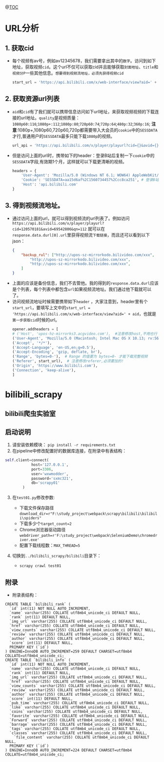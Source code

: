 @[TOC](Bilibili爬虫url分析)
# URL分析
## 1. 获取cid
+ 每个视频有av号，例如av12345678，我们需要拿出其中的`数字`。访问到如下地址，获取视频`cid`。这个url不仅可以获取cid并且能够获取`封面地址`、`title`和`视频分P`一些其他信息。`想要得到视频流地址，必须先获得视频cid`
	```python
	start_url = 'https://api.bilibili.com/x/web-interface/view?aid=' + aid
	```
## 2. 获取资源url列表 
+ `aid`和`cid`有了我们就可以携带信息访问如下url地址，来获取视频视频的下载连接的url地址。`quality`是视频质量：`1080p60:116`;`1080p+:112`;`1080p:80`;`720p60:74`;`720p:64`;`480p:32`;`360p:16`; **注意**:1080p+,1080p60,720p60,720p都需要带入大会员的`cookie`中的`SESSDATA`才行,普通用户的`SESSDATA`最多只能下载`1080p`的视频。
	```python
	url_api = 'https://api.bilibili.com/x/player/playurl?cid={}&avid={}&qn={}'.format(cid, aid, quality)
	```
+ 但是访问上面的url时，携带如下的header：登录B站后复制一下`cookie`中的`SESSDATA`字段,有效期1个月，这样就可以下载更清晰的视频。
	```python
	headers = {
	    'User-Agent': 'Mozilla/5.0 (Windows NT 6.1; WOW64) AppleWebKit/537.36 (KHTML, like Gecko) Chrome/55.0.2883.87 Safari/537.36',
	    'Cookie': 'SESSDATA=aa15d6af%2C1560734457%2Ccc8ca251', # 登录B站后复制一下cookie中的SESSDATA字段,有效期1个月
	    'Host': 'api.bilibili.com'
	}
	```
## 3. 得到视频流地址。 
+ 通过访问上面的url，就可以得到视频流的url列表了。例如访问
`https://api.bilibili.com/x/player/playurl?cid=120570181&avid=69542806&qn=112`
就可以在`response.data.durl[0].url`里获得视频流`下载链接`，而且还可以看到以下json：
	```json
	{
		"backup_rul": ["http://upos-sz-mirrorkodo.bilivideo.com/xxx",
			"http://upos-sz-mirrorkodo.bilivideo.com/xxx",
			"http://upos-sz-mirrorkodo.bilivideo.com/xxx",
		]
	}
	```
+ 上面的应该是备份信息，我们不去管他。我的得到的`response.data.durl`应该是个列表，每个列表中都包含`url`如果视频流地址。我们通过他下载就可以了。
+ 访问视频流地址时候需要携带如下`header` ，大家注意到，header里有个`start_url`，要填写上文中的`start_url = 'https://api.bilibili.com/x/web-interface/view?aid=' + aid`，也就是`第一步获取cid`时候的url。
	```python
	opener.addheaders = [
	# ('Host', 'upos-hz-mirrorks3.acgvideo.com'),  #注意修改host,不用也行
	('User-Agent', 'Mozilla/5.0 (Macintosh; Intel Mac OS X 10.13; rv:56.0) Gecko/20100101 Firefox/56.0'),
	('Accept', '*/*'),
	('Accept-Language', 'en-US,en;q=0.5'),
	('Accept-Encoding', 'gzip, deflate, br'),
	('Range', 'bytes=0-'),  # Range 的值要为 bytes=0- 才能下载完整视频
	('Referer', start_url),  # 注意修改referer,必须要加的!
	('Origin', 'https://www.bilibili.com'),
	('Connection', 'keep-alive'),
	]
	```

# bilibili_scrapy 
## bilibili爬虫实验室 


## 启动说明
1. 请安装依赖模块： 
`pip install -r requirements.txt`
2. 在pipeline中修改配置好的数据库连接，在附录中有表结构： 
```python
self.client=connect(
            host='127.0.0.1',
            port=3306,
            user='wxwmodder',
            password='sxmc321',
            db='scrapy01'
        )
```
3. 在`test01.py`修改参数:
    + 下载文件保存路径`download_dir=r"F:\study_project\webpack\scrapy\bilibili\bilibili\spiders"` 
    + 下载多少个`target_count=2` 
    + Chrome浏览器驱动路径`webdriver_path=r'F:\study_project\webpack\SeleniumDemo\chromedriver.exe'`
    + 配置下载线程数：`MAX_THREAD=5`

4. 切换到`../bilibili_scrapy/bilibili`目录下：
    + `scrapy crawl test01`
## 附录
+ 附录表结构：
```Mysql
CREATE TABLE `bilibili_rank` (
  `id` int(11) NOT NULL AUTO_INCREMENT,
  `name` varchar(255) COLLATE utf8mb4_unicode_ci DEFAULT NULL,
  `rank` int(11) DEFAULT NULL,
  `img_url` varchar(255) COLLATE utf8mb4_unicode_ci DEFAULT NULL,
  `href` varchar(255) COLLATE utf8mb4_unicode_ci DEFAULT NULL,
  `view_counts` varchar(255) COLLATE utf8mb4_unicode_ci DEFAULT NULL,
  `review` varchar(255) COLLATE utf8mb4_unicode_ci DEFAULT NULL,
  `author` varchar(255) COLLATE utf8mb4_unicode_ci DEFAULT NULL,
  `score` int(11) DEFAULT NULL,
  PRIMARY KEY (`id`)
) ENGINE=InnoDB AUTO_INCREMENT=259 DEFAULT CHARSET=utf8mb4 COLLATE=utf8mb4_unicode_ci;
CREATE TABLE `bilibili_info` (
  `id` int(11) NOT NULL AUTO_INCREMENT,
  `name` varchar(255) COLLATE utf8mb4_unicode_ci DEFAULT NULL,
  `rank` int(11) DEFAULT NULL,
  `img_url` varchar(255) COLLATE utf8mb4_unicode_ci DEFAULT NULL,
  `href` varchar(255) COLLATE utf8mb4_unicode_ci DEFAULT NULL,
  `view_counts` varchar(255) COLLATE utf8mb4_unicode_ci DEFAULT NULL,
  `review` varchar(255) COLLATE utf8mb4_unicode_ci DEFAULT NULL,
  `author` varchar(255) COLLATE utf8mb4_unicode_ci DEFAULT NULL,
  `score` int(11) DEFAULT NULL,
  `pub_time` varchar(255) COLLATE utf8mb4_unicode_ci DEFAULT NULL,
  `like` varchar(255) COLLATE utf8mb4_unicode_ci DEFAULT NULL,
  `coins` varchar(255) COLLATE utf8mb4_unicode_ci DEFAULT NULL,
  `favorite` varchar(255) COLLATE utf8mb4_unicode_ci DEFAULT NULL,
  `Forward` varchar(255) COLLATE utf8mb4_unicode_ci DEFAULT NULL,
  `barrage` varchar(255) COLLATE utf8mb4_unicode_ci DEFAULT NULL,
  `tags` varchar(255) COLLATE utf8mb4_unicode_ci DEFAULT NULL,
  `classes` varchar(255) COLLATE utf8mb4_unicode_ci DEFAULT NULL,
    `file_content` varchar(255) COLLATE utf8mb4_unicode_ci DEFAULT NULL,
  PRIMARY KEY (`id`)
) ENGINE=InnoDB AUTO_INCREMENT=224 DEFAULT CHARSET=utf8mb4 COLLATE=utf8mb4_unicode_ci;

```